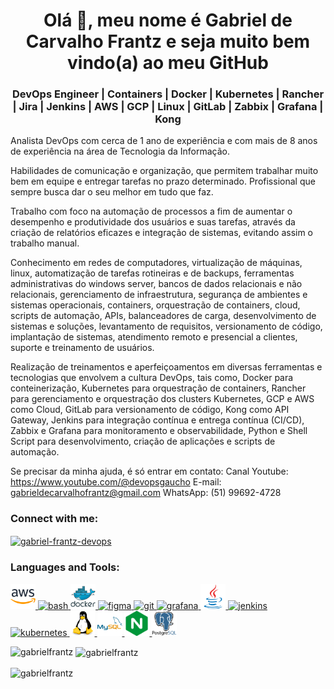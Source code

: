 <h1 align="center">Olá 👋, meu nome é Gabriel de Carvalho Frantz e seja muito bem vindo(a) ao meu GitHub</h1>

<h3 align="center">DevOps Engineer | Containers | Docker | Kubernetes | Rancher | Jira | Jenkins | AWS | GCP | Linux | GitLab | Zabbix | Grafana | Kong</h3>



Analista DevOps com cerca de 1 ano de experiência e com mais de 8 anos de experiência na área de Tecnologia da Informação.

Habilidades de comunicação e organização, que permitem trabalhar muito bem em equipe e entregar tarefas no prazo determinado. Profissional que sempre busca dar o seu melhor em tudo que faz.

Trabalho com foco na automação de processos a fim de aumentar o desempenho e produtividade dos usuários e suas tarefas, através da criação de relatórios eficazes e integração de sistemas, evitando assim o trabalho manual.

Conhecimento em redes de computadores, virtualização de máquinas, linux, automatização de tarefas rotineiras e de backups, ferramentas administrativas do windows server, bancos de dados relacionais e não relacionais, gerenciamento de infraestrutura, segurança de ambientes e sistemas operacionais, containers, orquestração de containers, cloud, scripts de automação, APIs, balanceadores de carga, desenvolvimento de sistemas e soluções, levantamento de requisitos, versionamento de código, implantação de sistemas, atendimento remoto e presencial a clientes, suporte e treinamento de usuários.

Realização de treinamentos e aperfeiçoamentos em diversas ferramentas e tecnologias que envolvem a cultura DevOps, tais como, Docker para conteinerização, Kubernetes para orquestração de containers, Rancher para gerenciamento e orquestração dos clusters Kubernetes, GCP e AWS como Cloud, GitLab para versionamento de código, Kong como API Gateway, Jenkins para integração contínua e entrega contínua (CI/CD), Zabbix e Grafana para monitoramento e observabilidade, Python e Shell Script para desenvolvimento, criação de aplicações e scripts de automação.

Se precisar da minha ajuda, é só entrar em contato: 
Canal Youtube: https://www.youtube.com/@devopsgaucho
E-mail: gabrieldecarvalhofrantz@gmail.com
WhatsApp: (51) 99692-4728

<h3 align="left">Connect with me:</h3>
<p align="left">
<a href="https://linkedin.com/in/gabriel-frantz-devops" target="blank"><img align="center" src="https://raw.githubusercontent.com/rahuldkjain/github-profile-readme-generator/master/src/images/icons/Social/linked-in-alt.svg" alt="gabriel-frantz-devops" height="30" width="40" /></a>
</p>


<h3 align="left">Languages and Tools:</h3>
<p align="left"> <a href="https://aws.amazon.com" target="_blank" rel="noreferrer"> <img src="https://raw.githubusercontent.com/devicons/devicon/master/icons/amazonwebservices/amazonwebservices-original-wordmark.svg" alt="aws" width="40" height="40"/> </a> <a href="https://www.gnu.org/software/bash/" target="_blank" rel="noreferrer"> <img src="https://www.vectorlogo.zone/logos/gnu_bash/gnu_bash-icon.svg" alt="bash" width="40" height="40"/> </a> <a href="https://www.docker.com/" target="_blank" rel="noreferrer"> <img src="https://raw.githubusercontent.com/devicons/devicon/master/icons/docker/docker-original-wordmark.svg" alt="docker" width="40" height="40"/> </a> <a href="https://www.figma.com/" target="_blank" rel="noreferrer"> <img src="https://www.vectorlogo.zone/logos/figma/figma-icon.svg" alt="figma" width="40" height="40"/> </a> <a href="https://git-scm.com/" target="_blank" rel="noreferrer"> <img src="https://www.vectorlogo.zone/logos/git-scm/git-scm-icon.svg" alt="git" width="40" height="40"/> </a> <a href="https://grafana.com" target="_blank" rel="noreferrer"> <img src="https://www.vectorlogo.zone/logos/grafana/grafana-icon.svg" alt="grafana" width="40" height="40"/> </a> <a href="https://www.java.com" target="_blank" rel="noreferrer"> <img src="https://raw.githubusercontent.com/devicons/devicon/master/icons/java/java-original.svg" alt="java" width="40" height="40"/> </a> <a href="https://www.jenkins.io" target="_blank" rel="noreferrer"> <img src="https://www.vectorlogo.zone/logos/jenkins/jenkins-icon.svg" alt="jenkins" width="40" height="40"/> </a> <a href="https://kubernetes.io" target="_blank" rel="noreferrer"> <img src="https://www.vectorlogo.zone/logos/kubernetes/kubernetes-icon.svg" alt="kubernetes" width="40" height="40"/> </a> <a href="https://www.linux.org/" target="_blank" rel="noreferrer"> <img src="https://raw.githubusercontent.com/devicons/devicon/master/icons/linux/linux-original.svg" alt="linux" width="40" height="40"/> </a> <a href="https://www.mysql.com/" target="_blank" rel="noreferrer"> <img src="https://raw.githubusercontent.com/devicons/devicon/master/icons/mysql/mysql-original-wordmark.svg" alt="mysql" width="40" height="40"/> </a> <a href="https://www.nginx.com" target="_blank" rel="noreferrer"> <img src="https://raw.githubusercontent.com/devicons/devicon/master/icons/nginx/nginx-original.svg" alt="nginx" width="40" height="40"/> </a> <a href="https://www.postgresql.org" target="_blank" rel="noreferrer"> <img src="https://raw.githubusercontent.com/devicons/devicon/master/icons/postgresql/postgresql-original-wordmark.svg" alt="postgresql" width="40" height="40"/> </a> </p>

<p><img align="left" src="https://github-readme-stats.vercel.app/api/top-langs?username=gabrielfrantz&show_icons=true&locale=en&layout=compact" alt="gabrielfrantz" /></p>

<p>&nbsp;<img align="center" src="https://github-readme-stats.vercel.app/api?username=gabrielfrantz&show_icons=true&locale=en" alt="gabrielfrantz" /></p>

<p><img align="center" src="https://github-readme-streak-stats.herokuapp.com/?user=gabrielfrantz&" alt="gabrielfrantz" /></p>

